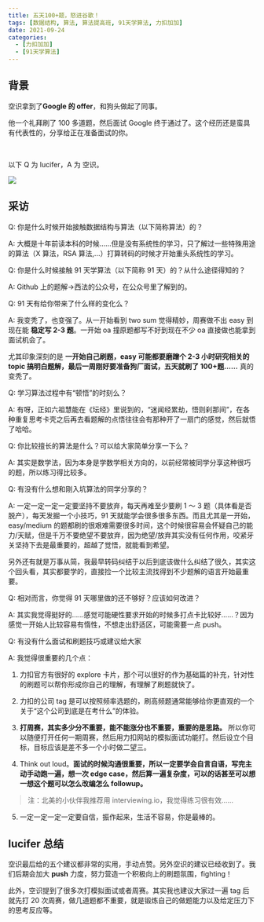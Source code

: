 ```yaml
---
title: 五天100+题，怒进谷歌！
tags: [数据结构, 算法, 算法提高班, 91天学算法, 力扣加加]
date: 2021-09-24
categories:
  - [力扣加加]
  - [91天学算法]
---
```


## 背景

空识拿到了**Google 的 offer**，和狗头做起了同事。

他一个礼拜刷了 100 多道题，然后面试 Google 终于通过了。这个经历还是蛮具有代表性的，分享给正在准备面试的你。

​<!-- more -->

以下 Q 为 lucifer，A 为 空识。

![](https://tva1.sinaimg.cn/large/008i3skNly1gur2g62fi6j60it0kawgl02.jpg)

## 采访

Q: 你是什么时候开始接触数据结构与算法（以下简称算法）的？

A: 大概是十年前读本科的时候……但是没有系统性的学习，只了解过一些特殊用途的算法（X 算法，RSA 算法,...）打算转码的时候才开始重头系统性的学习。

Q: 你是什么时候接触 91 天学算法（以下简称 91 天）的？从什么途径得知的？

A: Github 上的题解->西法的公众号，在公众号里了解到的。

Q: 91 天有给你带来了什么样的变化么？

A: 我变秃了，也变强了。从一开始看到 two sum 觉得精妙，周赛做不出 easy 到现在能 **稳定写 2-3 题**。一开始 oa 撞原题都写不好到现在不少 oa 直接做也能拿到面试机会了。

尤其印象深刻的是 **一开始自己刷题，easy 可能都要磨蹭个 2-3 小时研究相关的 topic 搞明白题解，最后一周刚好要准备狗厂面试，五天就刷了 100+题……** 真的变秃了。

Q: 学习算法过程中有“顿悟”的时刻么？

A: 有呀，正如六祖慧能在《坛经》里说到的，“迷闻经累劫，悟则刹那间”，在各种重复思考卡壳之后再去看题解的点悟往往会有那种开了一扇门的感觉，然后就悟了哈哈。

Q: 你比较擅长的算法是什么？可以给大家简单分享一下么？

A: 其实是数学法，因为本身是学数学相关方向的，以前经常被同学分享这种很巧的题，所以练习得比较多。

Q: 有没有什么想和刚入坑算法的同学分享的？

A: 一定一定一定一定要坚持不要放弃，每天再难至少要刷 1 ～ 3 题（具体看是否脱产），每天发掘一个小技巧，91 天就能学会很多很多东西。而且尤其是一开始，easy/medium 的题都刷的很艰难需要很多时间，这个时候很容易会怀疑自己的能力/天赋，但是千万不要绝望不要放弃，因为绝望/放弃其实没有任何作用，咬紧牙关坚持下去是最重要的，超越了觉悟，就能看到希望。

另外还有就是万事从简，我最早转码纠结于以后到底该做什么纠结了很久，其实这个回头看，其实都要学的，直接捡一个比较主流找得到不少题解的语言开始最重要。

Q: 相对而言，你觉得 91 天哪里做的还不够好？应该如何改进？

A: 其实我觉得挺好的……感觉可能硬性要求开始的时候多打点卡比较好……？因为感觉一开始人比较容易有惰性，不想走出舒适区，可能需要一点 push。

Q: 有没有什么面试和刷题技巧或建议给大家

A: 我觉得很重要的几个点：

1. 力扣官方有很好的 explore 卡片，那个可以很好的作为基础篇的补充，针对性的刷题可以帮你形成你自己的理解，有理解了刷题就快了。

2. 力扣的公司 tag 是可以按照频率选题的，刷高频题通常能够给你更直观的一个关于“这个公司到底是在考什么”的体验。

3. **打周赛，其实多少分不重要，能不能涨分也不重要，重要的是思路。** 所以你可以随便打开任何一期周赛，然后用力扣网站的模拟面试功能打。然后设立个目标，目标应该是差不多一个小时做二望三。

4. Think out loud。**面试的时候沟通很重要，所以一定要学会自言自语，写完主动手动跑一遍，想一次 edge case，然后算一遍复杂度，可以的话甚至可以想一想这个题可以怎么改编怎么 followup。**

> 注：北美的小伙伴我推荐用 interviewing.io，我觉得练习很有效……

5. 一定一定一定一定要自信，振作起来，生活不容易，你是最棒的。

## lucifer 总结

空识最后给的五个建议都非常的实用，手动点赞。另外空识的建议已经收到了。我们后期会加大 **push** 力度，努力营造一个积极向上的刷题氛围，fighting！

此外，空识提到了很多次打模拟面试或者周赛。其实我也建议大家过一遍 tag 后就先打 20 次周赛，做几道题都不重要，就是锻炼自己的做题能力以及给定压力下的思考反应等。

